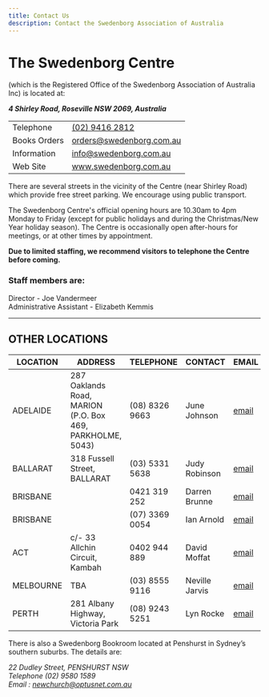 ```yaml
---
title: Contact Us
description: Contact the Swedenborg Association of Australia
---
```


# The Swedenborg Centre
(which is the Registered Office of the Swedenborg Association of Australia Inc) is located at:

***4 Shirley Road, Roseville NSW  2069,  Australia***

|              |                                      |
| ------------ | ------------------------------------ |
| Telephone    | [(02) 9416 2812](tel://+61294162812) |
| Books Orders | orders@swedenborg.com.au             |
| Information  | info@swedenborg.com.au               |
| Web Site     | www.swedenborg.com.au                |


There are several streets in the vicinity of the Centre (near Shirley Road) which provide free street parking. We encourage using public transport.

The Swedenborg Centre's official opening hours are 10.30am to 4pm Monday to Friday (except for public holidays and during the Christmas/New Year holiday season). The Centre is occasionally open after-hours for meetings, or at other times by appointment.

**Due to limited staffing, we recommend visitors to telephone the Centre before coming.**

### Staff members are:

Director - Joe Vandermeer\
Administrative Assistant - Elizabeth Kemmis

---

## OTHER LOCATIONS

| LOCATION  | ADDRESS                                                   | TELEPHONE      | CONTACT        | EMAIL                                    |
| --------- | --------------------------------------------------------- | -------------- | -------------- | ---------------------------------------- |
| ADELAIDE  | 287 Oaklands Road, MARION (P.O. Box 469, PARKHOLME, 5043) | (08) 8326 9663 | June Johnson   | [email](mailto:junejohnson5@bigpond.com) |
| BALLARAT  | 318 Fussell Street, BALLARAT                              | (03) 5331 5638 | Judy Robinson  | [email](lenrob@vic.chariot.net.au)       |
| BRISBANE  |                                                           | 0421 319 252   | Darren Brunne  | [email](drbrunne@gmail.com)              |
| BRISBANE  |                                                           | (07) 3369 0054 | Ian Arnold     | [email](im.arnold@bigpond.com)           |
| ACT       | c/- 33 Allchin Circuit, Kambah                            | 0402 944 889   | David Moffat   | [email](d_a_moffat@yahoo.com.au)         |
| MELBOURNE | TBA                                                       | (03) 8555 9116 | Neville Jarvis | [email](anjarvis72@optusnet.com.au)      |
| PERTH     | 281 Albany Highway, Victoria Park                         | (08) 9243 5251 | Lyn Rocke      | [email](crocke@bigpond.net.au)           |

There is also a Swedenborg Bookroom located at Penshurst in Sydney’s southern suburbs. The details are:

*22 Dudley Street, PENSHURST NSW\
Telephone (02) 9580 1589\
Email : newchurch@optusnet.com.au*